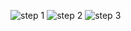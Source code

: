 ![step 1](https://github.com/user-attachments/assets/2385fdae-9781-4ba3-a189-84ba4d74ec47)
![step 2](https://github.com/user-attachments/assets/caaaff91-e9c0-4fca-956a-7e5f7c51917c)
![step 3](https://github.com/user-attachments/assets/31a6c834-d8b8-4992-9a80-bf7537fb8fbb)
